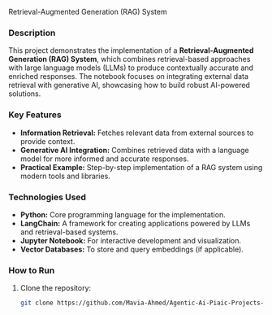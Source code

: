 Retrieval-Augmented Generation (RAG) System

### Description
This project demonstrates the implementation of a **Retrieval-Augmented Generation (RAG) System**, which combines retrieval-based approaches with large language models (LLMs) to produce contextually accurate and enriched responses. The notebook focuses on integrating external data retrieval with generative AI, showcasing how to build robust AI-powered solutions.

### Key Features
- **Information Retrieval:** Fetches relevant data from external sources to provide context.
- **Generative AI Integration:** Combines retrieved data with a language model for more informed and accurate responses.
- **Practical Example:** Step-by-step implementation of a RAG system using modern tools and libraries.

### Technologies Used
- **Python:** Core programming language for the implementation.
- **LangChain:** A framework for creating applications powered by LLMs and retrieval-based systems.
- **Jupyter Notebook:** For interactive development and visualization.
- **Vector Databases:** To store and query embeddings (if applicable).

### How to Run
1. Clone the repository:
   ```bash
   git clone https://github.com/Mavia-Ahmed/Agentic-Ai-Piaic-Projects-Q2/edit/main/Assignment_Projects/02_rag.git
